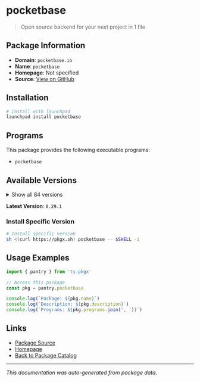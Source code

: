 # pocketbase

> Open source backend for your next project in 1 file

## Package Information

- **Domain**: `pocketbase.io`
- **Name**: `pocketbase`
- **Homepage**: Not specified
- **Source**: [View on GitHub](https://github.com/pkgxdev/pantry/tree/main/projects/pocketbase.io/package.yml)

## Installation

```bash
# Install with launchpad
launchpad install pocketbase
```

## Programs

This package provides the following executable programs:

- `pocketbase`

## Available Versions

<details>
<summary>Show all 84 versions</summary>

- `0.29.1`, `0.29.0`, `0.28.4`, `0.28.3`, `0.28.2`
- `0.28.1`, `0.28.0`, `0.27.2`, `0.27.1`, `0.27.0`
- `0.26.6`, `0.26.5`, `0.26.4`, `0.26.3`, `0.26.2`
- `0.26.1`, `0.26.0`, `0.25.9`, `0.25.8`, `0.25.7`
- `0.25.6`, `0.25.5`, `0.25.4`, `0.25.3`, `0.25.2`
- `0.25.1`, `0.25.0`, `0.24.3`, `0.24.2`, `0.24.1`
- `0.24.0`, `0.23.12`, `0.23.11`, `0.23.10`, `0.23.9`
- `0.23.8`, `0.23.7`, `0.23.6`, `0.23.5`, `0.23.4`
- `0.23.3`, `0.23.2`, `0.23.1`, `0.23.0`, `0.22.34`
- `0.22.33`, `0.22.32`, `0.22.31`, `0.22.30`, `0.22.29`
- `0.22.28`, `0.22.27`, `0.22.26`, `0.22.25`, `0.22.24`
- `0.22.23`, `0.22.22`, `0.22.21`, `0.22.20`, `0.22.19`
- `0.22.18`, `0.22.17`, `0.22.16`, `0.22.15`, `0.22.14`
- `0.22.13`, `0.22.12`, `0.22.11`, `0.22.10`, `0.22.9`
- `0.22.8`, `0.22.7`, `0.22.6`, `0.22.5`, `0.22.4`
- `0.22.3`, `0.22.2`, `0.22.1`, `0.22.0`, `0.21.3`
- `0.21.2`, `0.21.1`, `0.21.0`, `0.20.7`

</details>

**Latest Version**: `0.29.1`

### Install Specific Version

```bash
# Install specific version
sh <(curl https://pkgx.sh) pocketbase -- $SHELL -i
```

## Usage Examples

```typescript
import { pantry } from 'ts-pkgx'

// Access this package
const pkg = pantry.pocketbase

console.log(`Package: ${pkg.name}`)
console.log(`Description: ${pkg.description}`)
console.log(`Programs: ${pkg.programs.join(', ')}`)
```

## Links

- [Package Source](https://github.com/pkgxdev/pantry/tree/main/projects/pocketbase.io/package.yml)
- [Homepage](#)
- [Back to Package Catalog](../../package-catalog.md)

---

*This documentation was auto-generated from package data.*
